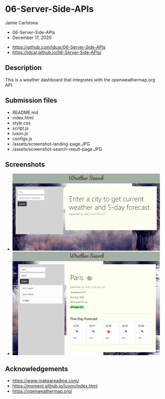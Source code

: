 # 06-Server-Side-APIs

Jamie Carlstone
- 06-Server-Side-APIs
- December 17, 2020

* https://github.com/jdcar/06-Server-Side-APIs
* https://jdcar.github.io/06-Server-Side-APIs/


## Description

This is a weather dashboard that integrates with the openweathermap.org API.

## Submission files

* README.md
* index.html
* style.css
* script.js
* luxon.js
* configs.js
* /assets/screenshot-landing-page.JPG
* /assets/screenshot-search-result-page.JPG

## Screenshots

* ![screenshot1](/assets/screenshot-landing-page.JPG "Landing Page")
* ![screenshot2](/assets/screenshot-search-result-page.JPG "City weather")


## Acknowledgements

* https://www.makeareadme.com/ 
* https://moment.github.io/luxon/index.html 
* https://openweathermap.org/  


